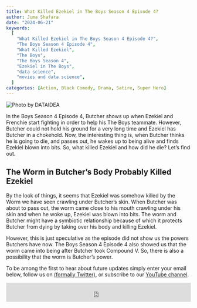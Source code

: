 ```yaml
---
title: What Killed Ezekiel in The Boys Season 4 Episode 4?
author: Juma Shafara
date: "2024-06-21"
keywords:
  [
    "What Killed Ezekiel in The Boys Season 4 Episode 4?",
    "The Boys Season 4 Episode 4",
    "What Killed Ezekiel",
    "The Boys",
    "The Boys Season 4",
    "Ezekiel in The Boys",
    "data science",
    "movies and data science",
  ]
categories: [Action, Black Comedy, Drama, Satire, Super Hero]
---
```


![Photo by DATAIDEA](/posts/what-killed-ezekiel-the-boys-season-4-episode-4/ezekiel.jpg)

In the Boys Season 4 Episode 4, Butcher shows up when Ezekiel and Frenchie start fighting in order to help his The Boys teammate. However, Butcher could not hold his ground for a very long time and Ezekiel has Butcher in a chokehold. Now, the interesting thing is, when Butcher thinks he is going to die, and passes out, he wakes up to being alive and finds Ezekiel blown into bits. So, what killed Ezekiel and how did he die? Let’s find out.

## The Worm in Butcher’s Body Probably Killed Ezekiel

By the look of things, it seems that Ezekiel was somehow killed by the Worm we have seen crawling under Butcher’s skin. When Butcher was about to pass out, the worm came close to his mouth crawling under his skin and when he woke up, Ezekiel was blown into bits. The worm and Butcher might have a symbiotic relationship because of which it protects Butcher from dying by taking over his body and killing Ezekiel.

However, this is just speculative as the episode did not show us the powers Butchers have now. The Boys Season 4 Episode 4 also showed us that the worm came into being after Butcher took Compound V. So, there is also a possibility that the worm is Butcher’s power.

<p class=pb-1>
To be among the first to hear about future updates simply enter your email below, follow us on <a href="https://x.com/dataideaorg"><i class="bi bi-twitter-x"></i>
 (formally Twitter)</a>, or subscribe to our <a href="https://www.youtube.com/@dataideaorg"><i class="bi bi-youtube"></i> YouTube channel</a>.
</p>
<iframe src="https://embeds.beehiiv.com/5fc7c425-9c7e-4e08-a514-ad6c22beee74?slim=true" data-test-id="beehiiv-embed" height="52" frameborder="0" scrolling="no" style="margin: 0; border-radius: 0px !important; background-color: transparent; width: 100%;" ></iframe>

<script async src="https://pagead2.googlesyndication.com/pagead/js/adsbygoogle.js?client=ca-pub-8076040302380238"
     crossorigin="anonymous"></script>
<!-- inline_horizontal -->

<ins class="adsbygoogle"
     style="display:block"
     data-ad-client="ca-pub-8076040302380238"
     data-ad-slot="9021194372"
     data-ad-format="auto"
     data-full-width-responsive="true"></ins>

<script>
     (adsbygoogle = window.adsbygoogle || []).push({});
</script>
